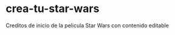 crea-tu-star-wars
=================

Creditos de inicio de la pelicula Star Wars con contenido editable
